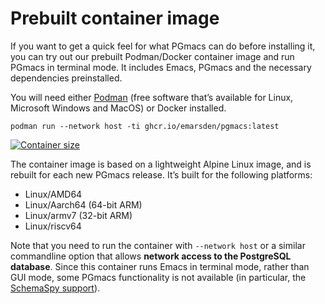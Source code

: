 # Prebuilt container image

If you want to get a quick feel for what PGmacs can do before installing it, you can try out our
prebuilt Podman/Docker container image and run PGmacs in terminal mode. It includes Emacs, PGmacs
and the necessary dependencies preinstalled.

You will need either [Podman](http://podman.io/) (free software that’s available for Linux,
Microsoft Windows and MacOS) or Docker installed.

    podman run --network host -ti ghcr.io/emarsden/pgmacs:latest

[![Container size](https://ghcr-badge.egpl.dev/emarsden/pgmacs/size?label=Container%20image)](https://github.com/users/emarsden/packages/container/package/pgmacs)

The container image is based on a lightweight Alpine Linux image, and is rebuilt for
each new PGmacs release. It’s built for the following platforms:

- Linux/AMD64
- Linux/Aarch64 (64-bit ARM)
- Linux/armv7 (32-bit ARM)
- Linux/riscv64


Note that you need to run the container with `--network host` or a similar commandline option that
allows **network access to the PostgreSQL database**. Since this container runs Emacs in terminal
mode, rather than GUI mode, some PGmacs functionality is not available (in particular, the [SchemaSpy
support](schemaspy.html)).
